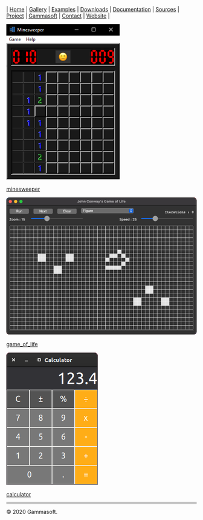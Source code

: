| [Home](home.md) | [Gallery](gallery.md) | [Examples](examples.md) | [Downloads](downloads.md) | [Documentation](documentation.md) | [Sources](https://github.com/gammasoft71/xtd) | [Project](https://sourceforge.net/projects/xtdpro/) | [Gammasoft](gammasoft.md)  | [Contact](contact.md) | [Website](https://gammasoft71.wixsite.com/gammasoft) |

[![minesweeper](pictures/minesweeper.png)](https://github.com/gammasoft71/xtd/blob/master/examples/xtd.forms.examples/games/minesweeper/README.md)

[minesweeper](https://github.com/gammasoft71/xtd/blob/master/examples/xtd.forms.examples/games/minesweeper/README.md)


[![game_of_life](pictures/game_of_life.png)](https://github.com/gammasoft71/xtd/blob/master/examples/xtd.forms.examples/games/game_of_life/README.md)

[game_of_life](https://github.com/gammasoft71/xtd/blob/master/examples/xtd.forms.examples/games/game_of_life/README.md)


[![calculator](pictures/calculator.png)](https://github.com/gammasoft71/xtd/blob/master/examples/xtd.forms.examples/others/calculator/README.md)

[calculator](https://github.com/gammasoft71/xtd/blob/master/examples/xtd.forms.examples/others/calculator/README.md)

______________________________________________________________________________________________

© 2020 Gammasoft.
